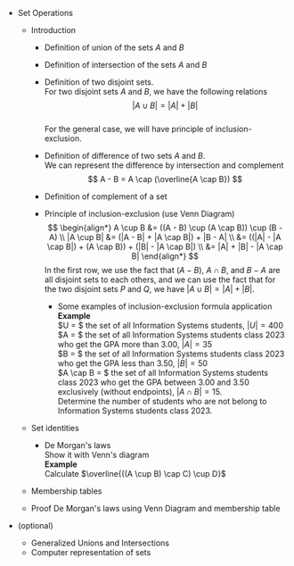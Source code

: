 - Set Operations
  - Introduction
    - Definition of union of the sets $A$ and $B$
    - Definition of intersection of the sets $A$ and $B$
    - Definition of two disjoint sets.   
      For two disjoint sets $A$ and $B$, we have the following relations
      $$
        |A \cup B| =  |A| + |B|
      $$    
      For the general case, we will have principle of inclusion-exclusion.

    - Definition of difference of two sets $A$ and $B$.   
      We can represent the difference by intersection and complement   
      $$
        A - B = A \cap (\overline{A \cap B})
      $$
    - Definition of complement of a set 
    - Principle of inclusion-exclusion (use Venn Diagram)
        $$
        \begin{align*}
          A \cup B &= ((A - B) \cup (A \cap B)) \cup (B - A) \\
          |A \cup B|  
            &= (|A - B| + |A \cap B|) + |B - A| \\
            &= ((|A| - |A \cap B|) + (A \cap B)) + (|B| - |A \cap B|) \\
            &= |A| + |B| - |A \cap B|
        \end{align*}
        $$
        In the first row, we use the fact that $(A - B)$, $A \cap B$,
        and $B - A$ are all disjoint sets to each others, and we can use 
        the fact that for the two disjoint sets $P$ and $Q$, we have 
        $|A \cup B| = |A| + |B|$.
      - Some examples of inclusion-exclusion formula application    
        **Example**  
        $U = $ the set of all Information Systems students, $|U| = 400$   
        $A = $ the set of all Information Systems students class 2023
        who get the GPA  more than 3.00, $|A| = 35$  
        $B = $ the set of all Information Systems students class 2023
        who get the GPA less than 3.50, $|B| = 50$    
        $A \cap B = $ the set of all Information Systems students class 2023
        who get the GPA between 3.00 and 3.50 exclusively (without endpoints),
        $|A \cap B| = 15$.   
        Determine the number of students who are not belong to Information 
        Systems students class 2023.


  - Set identities
    - De Morgan's laws    
      Show it with Venn's diagram    
      **Example**   
      Calculate $\overline{((A \cup B) \cap C) \cup D}$
  - Membership tables
  - Proof De Morgan's laws using Venn Diagram and membership table

- (optional) 
  - Generalized Unions and Intersections
  - Computer representation of sets


